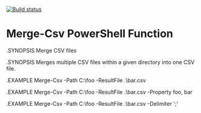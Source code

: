 [![Build status](https://ci.appveyor.com/api/projects/status/f3cl7slwdhpv573q?svg=true)](https://ci.appveyor.com/project/fpschultze/merge-csv)

# Merge-Csv PowerShell Function

.SYNOPSIS
Merge CSV files

.SYNOPSIS
Merges multiple CSV files within a given directory into one CSV file.

.EXAMPLE
Merge-Csv -Path C:\foo -ResultFile .\bar.csv

.EXAMPLE
Merge-Csv -Path C:\foo -ResultFile .\bar.csv -Property foo, bar

.EXAMPLE
Merge-Csv -Path C:\foo -ResultFile .\bar.csv -Delimiter ';'
